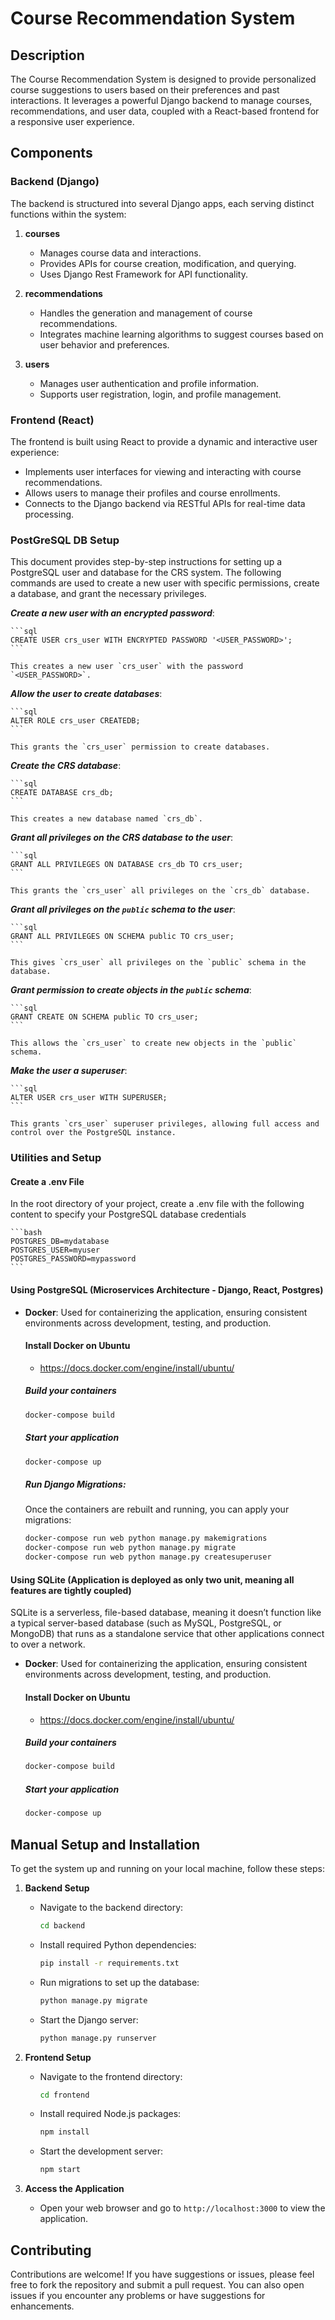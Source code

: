 # Course Recommendation System

## Description

The Course Recommendation System is designed to provide personalized course suggestions to users based on their preferences and past interactions. It leverages a powerful Django backend to manage courses, recommendations, and user data, coupled with a React-based frontend for a responsive user experience.

## Components

### Backend (Django)

The backend is structured into several Django apps, each serving distinct functions within the system:

1. **courses**

    - Manages course data and interactions.
    - Provides APIs for course creation, modification, and querying.
    - Uses Django Rest Framework for API functionality.

2. **recommendations**

    - Handles the generation and management of course recommendations.
    - Integrates machine learning algorithms to suggest courses based on user behavior and preferences.

3. **users**
    - Manages user authentication and profile information.
    - Supports user registration, login, and profile management.

### Frontend (React)

The frontend is built using React to provide a dynamic and interactive user experience:

-   Implements user interfaces for viewing and interacting with course recommendations.
-   Allows users to manage their profiles and course enrollments.
-   Connects to the Django backend via RESTful APIs for real-time data processing.

### PostGreSQL DB Setup

This document provides step-by-step instructions for setting up a PostgreSQL user and database for the CRS system. The following commands are used to create a new user with specific permissions, create a database, and grant the necessary privileges.

**_Create a new user with an encrypted password_**:

    ```sql
    CREATE USER crs_user WITH ENCRYPTED PASSWORD '<USER_PASSWORD>';
    ```

    This creates a new user `crs_user` with the password `<USER_PASSWORD>`.

**_Allow the user to create databases_**:

    ```sql
    ALTER ROLE crs_user CREATEDB;
    ```

    This grants the `crs_user` permission to create databases.

**_Create the CRS database_**:

    ```sql
    CREATE DATABASE crs_db;
    ```

    This creates a new database named `crs_db`.

**_Grant all privileges on the CRS database to the user_**:

    ```sql
    GRANT ALL PRIVILEGES ON DATABASE crs_db TO crs_user;
    ```

    This grants the `crs_user` all privileges on the `crs_db` database.

**_Grant all privileges on the `public` schema to the user_**:

    ```sql
    GRANT ALL PRIVILEGES ON SCHEMA public TO crs_user;
    ```

    This gives `crs_user` all privileges on the `public` schema in the database.

**_Grant permission to create objects in the `public` schema_**:

    ```sql
    GRANT CREATE ON SCHEMA public TO crs_user;
    ```

    This allows the `crs_user` to create new objects in the `public` schema.

**_Make the user a superuser_**:

    ```sql
    ALTER USER crs_user WITH SUPERUSER;
    ```

    This grants `crs_user` superuser privileges, allowing full access and control over the PostgreSQL instance.

### Utilities and Setup

#### Create a .env File

In the root directory of your project, create a .env file with the following content to specify your PostgreSQL database credentials

    ```bash
    POSTGRES_DB=mydatabase
    POSTGRES_USER=myuser
    POSTGRES_PASSWORD=mypassword
    ```

#### Using PostgreSQL (Microservices Architecture - Django, React, Postgres)

-   **Docker**: Used for containerizing the application, ensuring consistent environments across development, testing, and production.

    #### Install Docker on Ubuntu

    -   https://docs.docker.com/engine/install/ubuntu/

    ##### Build your containers

    ```bash
    docker-compose build
    ```

    ##### Start your application

    ```bash
    docker-compose up
    ```

    ##### Run Django Migrations:

    Once the containers are rebuilt and running, you can apply your migrations:

    ```bash
    docker-compose run web python manage.py makemigrations
    docker-compose run web python manage.py migrate
    docker-compose run web python manage.py createsuperuser
    ```

#### Using SQLite (Application is deployed as only two unit, meaning all features are tightly coupled)

SQLite is a serverless, file-based database, meaning it doesn’t function like a typical server-based database (such as MySQL, PostgreSQL, or MongoDB) that runs as a standalone service that other applications connect to over a network.

-   **Docker**: Used for containerizing the application, ensuring consistent environments across development, testing, and production.

    #### Install Docker on Ubuntu

    -   https://docs.docker.com/engine/install/ubuntu/

    ##### Build your containers

    ```bash
    docker-compose build
    ```

    ##### Start your application

    ```bash
    docker-compose up
    ```

## Manual Setup and Installation

To get the system up and running on your local machine, follow these steps:

1. **Backend Setup**

    - Navigate to the backend directory:
        ```bash
        cd backend
        ```
    - Install required Python dependencies:
        ```bash
        pip install -r requirements.txt
        ```
    - Run migrations to set up the database:
        ```bash
        python manage.py migrate
        ```
    - Start the Django server:
        ```bash
        python manage.py runserver
        ```

2. **Frontend Setup**

    - Navigate to the frontend directory:
        ```bash
        cd frontend
        ```
    - Install required Node.js packages:
        ```bash
        npm install
        ```
    - Start the development server:
        ```bash
        npm start
        ```

3. **Access the Application**
    - Open your web browser and go to `http://localhost:3000` to view the application.

## Contributing

Contributions are welcome! If you have suggestions or issues, please feel free to fork the repository and submit a pull request. You can also open issues if you encounter any problems or have suggestions for enhancements.
